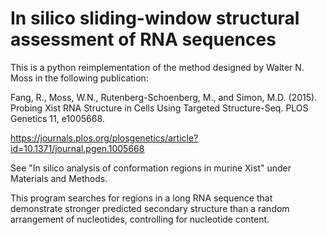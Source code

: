 # In silico sliding-window structural assessment of RNA sequences

This is a python reimplementation of the method designed by Walter N. Moss in the following publication:

Fang, R., Moss, W.N., Rutenberg-Schoenberg, M., and Simon, M.D. (2015). Probing Xist RNA Structure in Cells Using Targeted Structure-Seq. PLOS Genetics 11, e1005668.

https://journals.plos.org/plosgenetics/article?id=10.1371/journal.pgen.1005668

See "In silico analysis of conformation regions in murine Xist" under Materials and Methods.


This program searches for regions in a long RNA sequence that demonstrate stronger predicted secondary structure than a random arrangement of nucleotides, controlling for nucleotide content.
